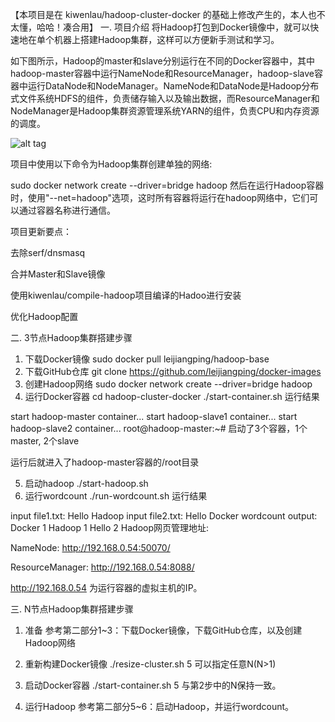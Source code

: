 
【本项目是在 kiwenlau/hadoop-cluster-docker 的基础上修改产生的，本人也不太懂，哈哈！凑合用】
一. 项目介绍
将Hadoop打包到Docker镜像中，就可以快速地在单个机器上搭建Hadoop集群，这样可以方便新手测试和学习。

如下图所示，Hadoop的master和slave分别运行在不同的Docker容器中，其中hadoop-master容器中运行NameNode和ResourceManager，hadoop-slave容器中运行DataNode和NodeManager。NameNode和DataNode是Hadoop分布式文件系统HDFS的组件，负责储存输入以及输出数据，而ResourceManager和NodeManager是Hadoop集群资源管理系统YARN的组件，负责CPU和内存资源的调度。

![alt tag](https://github.com/leijiangping/docker-image/master/hadoop-base/hadoop-cluster-docker.png)

项目中使用以下命令为Hadoop集群创建单独的网络:

sudo docker network create --driver=bridge hadoop
然后在运行Hadoop容器时，使用"--net=hadoop"选项，这时所有容器将运行在hadoop网络中，它们可以通过容器名称进行通信。

项目更新要点：

去除serf/dnsmasq

合并Master和Slave镜像

使用kiwenlau/compile-hadoop项目编译的Hadoo进行安装

优化Hadoop配置

二. 3节点Hadoop集群搭建步骤
1. 下载Docker镜像
sudo docker pull leijiangping/hadoop-base
2. 下载GitHub仓库
git clone https://github.com/leijiangping/docker-images
3. 创建Hadoop网络
sudo docker network create --driver=bridge hadoop
4. 运行Docker容器
cd hadoop-cluster-docker
./start-container.sh
运行结果

start hadoop-master container...
start hadoop-slave1 container...
start hadoop-slave2 container...
root@hadoop-master:~# 
启动了3个容器，1个master, 2个slave

运行后就进入了hadoop-master容器的/root目录

5. 启动hadoop
./start-hadoop.sh
6. 运行wordcount
./run-wordcount.sh
运行结果

input file1.txt:
Hello Hadoop
input file2.txt:
Hello Docker
wordcount output:
Docker    1
Hadoop    1
Hello    2
Hadoop网页管理地址:

NameNode: http://192.168.0.54:50070/

ResourceManager: http://192.168.0.54:8088/

http://192.168.0.54 为运行容器的虚拟主机的IP。

三. N节点Hadoop集群搭建步骤
1. 准备
参考第二部分1~3：下载Docker镜像，下载GitHub仓库，以及创建Hadoop网络

2. 重新构建Docker镜像
./resize-cluster.sh 5
可以指定任意N(N>1)

3. 启动Docker容器
./start-container.sh 5
与第2步中的N保持一致。

4. 运行Hadoop
参考第二部分5~6：启动Hadoop，并运行wordcount。
